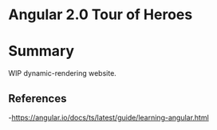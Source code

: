 # Angular 2.0 Tour of Heroes

# Summary
WIP dynamic-rendering website. 

## References
-https://angular.io/docs/ts/latest/guide/learning-angular.html
